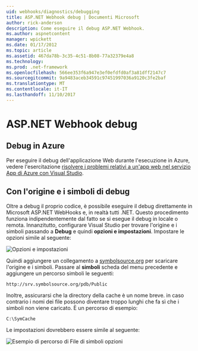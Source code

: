 ```yaml
---
uid: webhooks/diagnostics/debugging
title: ASP.NET Webhook debug | Documenti Microsoft
author: rick-anderson
description: Come eseguire il debug ASP.NET Webhook.
ms.author: aspnetcontent
manager: wpickett
ms.date: 01/17/2012
ms.topic: article
ms.assetid: 467da78b-3c35-4c51-8b08-77a32379e4a8
ms.technology: 
ms.prod: .net-framework
ms.openlocfilehash: 566ee353f6a947e3ef0efdfd0af3a81dff2147c7
ms.sourcegitcommit: 9a9483aceb34591c97451997036a9120c3fe2baf
ms.translationtype: MT
ms.contentlocale: it-IT
ms.lasthandoff: 11/10/2017
---
```

# <a name="aspnet-webhooks-debugging"></a>ASP.NET Webhook debug  

## <a name="debugging-in-azure"></a>Debug in Azure

Per eseguire il debug dell'applicazione Web durante l'esecuzione in Azure, vedere l'esercitazione [risolvere i problemi relativi a un'app web nel servizio App di Azure con Visual Studio](https://azure.microsoft.com/en-us/documentation/articles/web-sites-dotnet-troubleshoot-visual-studio/#webserverlogs).

## <a name="debugging-with-source-and-symbols"></a>Con l'origine e i simboli di debug

Oltre a debug il proprio codice, è possibile eseguire il debug direttamente in Microsoft ASP.NET WebHooks e, in realtà tutti .NET. Questo procedimento funziona indipendentemente dal fatto se si esegue il debug in locale o remota. Innanzitutto, configurare Visual Studio per trovare l'origine e i simboli passando a **Debug** e quindi **opzioni e impostazioni**. Impostare le opzioni simile al seguente:

![Opzioni e impostazioni](_static/SourceSymbols.png)

Quindi aggiungere un collegamento a [symbolsource.org](http://symbolsource.org) per scaricare l'origine e i simboli. Passare al **simboli** scheda del menu precedente e aggiungere un percorso simboli le seguenti:

```
http://srv.symbolsource.org/pdb/Public
```

Inoltre, assicurarsi che la directory della cache è un nome breve. in caso contrario i nomi dei file possono diventare troppo lunghi che fa sì che i simboli non viene caricato. È un percorso di esempio:

```
C:\SymCache
```

Le impostazioni dovrebbero essere simile al seguente:

![Esempio di percorso di File di simboli opzioni](_static/SymSource.png)
